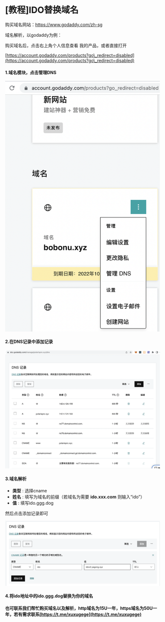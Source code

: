 # \[教程]IDO替换域名

购买域名网站：https://www.godaddy.com/zh-sg

域名解析，以godaddy为例：

购买域名后，点击右上角个人信息查看 我的产品，或者直接打开

[https://account.godaddy.com/products?go\_redirect=disabled](https://account.godaddy.com/products?go\_redirect=disabled)

#### 1.域名模块，点击管理DNS

![](<../.gitbook/assets/截屏2022-08-26 下午2.11.15.png>)

#### 2.在DNS记录中添加记录

![](<../.gitbook/assets/截屏2022-08-26 下午2.14.10.png>)

#### 3.域名解析

* **类型** : 选择cname
* **姓名** : 填写为域名的前缀（若域名为需要 **ido.xxx.com**  则输入“ido”）
* **值** : 填写ido.ggg.dog

然后点击添加记录即可

![](<../.gitbook/assets/截屏2022-08-26 下午2.30.01.png>)

#### 4.将ido地址中的ido.ggg.dog替换为你的域名&#x20;

#### 也可联系我们帮忙购买域名以及解析，http域名为15U一年，https域名为50U一年，若有需求联系[https://t.me/xuxugege](https://t.me/xuxugege)



